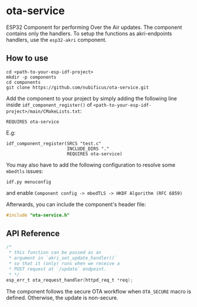 # ota-service
ESP32 Component for performing Over the Air updates. The component contains only the handlers. To setup the functions as akri-endpoints handlers, use the `esp32-akri` component.

## How to use
```
cd <path-to-your-esp-idf-project>
mkdir -p components
cd components
git clone https://github.com/nubificus/ota-service.git
```
Add the component to your project by simply adding the following line inside `idf_component_register()` of `<path-to-your-esp-idf-project>/main/CMakeLists.txt`:
```
REQUIRES ota-service
```
E.g:
```
idf_component_register(SRCS "test.c"
                       INCLUDE_DIRS "."
                       REQUIRES ota-service)
```
You may also have to add the following configuration to resolve some `mbedtls` issues:
```
idf.py menuconfig
```
and enable `Component config -> mbedTLS -> HKDF Algorithm (RFC 6859)`

Afterwards, you can include the component's header file:
```c
#include "ota-service.h"
```

## API Reference
```c
/* 
 * this function can be passed as an
 * argument in `akri_set_update_handler()`
 * so that it (only) runs when we receive a
 * POST request at `/update` endpoint.
 * */
esp_err_t ota_request_handler(httpd_req_t *req);
```

The component follows the secure OTA workflow when `OTA_SECURE` macro is defined. Otherwise, the update is non-secure.
